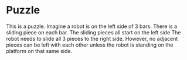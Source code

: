 # Puzzle

This is a puzzle. Imagine a robot is on the left side of 3 bars. 
There is a sliding piece on each bar. The sliding pieces all start on the left side
The robot needs to slide all 3 pieces to the right side.
However, no adjacent pieces can be left with each other unless the robot is standing on the platform on that same side.
